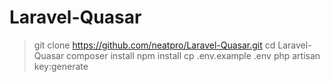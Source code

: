 # Laravel-Quasar
> git clone https://github.com/neatpro/Laravel-Quasar.git
cd Laravel-Quasar
composer install
npm install
cp .env.example .env
php artisan key:generate
